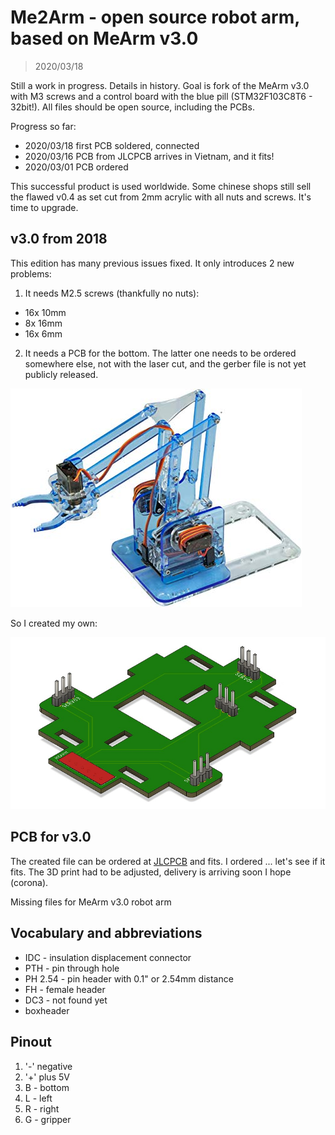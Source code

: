 # Me2Arm - open source robot arm, based on MeArm v3.0

> 2020/03/18

Still a work in progress. Details in history. Goal is fork of the MeArm v3.0 with M3 screws and a control board with the blue pill (STM32F103C8T6 - 32bit!). All files should be open source, including the PCBs.

Progress so far:
- 2020/03/18 first PCB soldered, connected
- 2020/03/16 PCB from JLCPCB arrives in Vietnam, and it fits!
- 2020/03/01 PCB ordered

This successful product is used worldwide. Some chinese shops still sell the flawed v0.4 as set cut from 2mm acrylic with all nuts and screws. It's time to upgrade.

## v3.0 from 2018

This edition has many previous issues fixed. It only introduces 2 new problems: 

1. It needs M2.5 screws (thankfully no nuts):
  - 16x 10mm
  - 8x 16mm
  - 16x 6mm
  
2. It needs a PCB for the bottom. The latter one needs to be ordered somewhere else, not with the laser cut, and the gerber file is not yet publicly released.

![MeArm v3.0](v3/mearm3.jpg)

So I created my own:

![PCB MeArm](pcb/pcb_v3.jpg)

## PCB for v3.0

The created file can be ordered at [JLCPCB](https://jlcpcb.com/) and fits. I ordered ... let's see if it fits. The 3D print had to be adjusted, delivery is arriving soon I hope (corona).

Missing files for MeArm v3.0 robot arm

## Vocabulary and abbreviations

- IDC - insulation displacement connector
- PTH - pin through hole
- PH 2.54 - pin header with 0.1" or 2.54mm distance
- FH - female header
- DC3 - not found yet
- boxheader

## Pinout

1. '-' negative
2. '+' plus 5V
3. B - bottom
4. L - left
5. R - right
6. G - gripper
